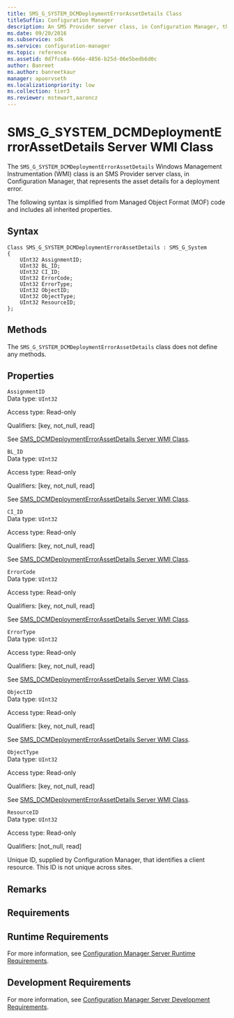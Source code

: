 ```yaml
---
title: SMS_G_SYSTEM_DCMDeploymentErrorAssetDetails Class
titleSuffix: Configuration Manager
description: An SMS Provider server class, in Configuration Manager, that represents the asset details for a deployment error.
ms.date: 09/20/2016
ms.subservice: sdk
ms.service: configuration-manager
ms.topic: reference
ms.assetid: 0d7fca8a-666e-4856-b25d-06e5bedb6d0c
author: Banreet
ms.author: banreetkaur
manager: apoorvseth
ms.localizationpriority: low
ms.collection: tier3
ms.reviewer: mstewart,aaroncz 
---
```

# SMS_G_SYSTEM_DCMDeploymentErrorAssetDetails Server WMI Class
The `SMS_G_SYSTEM_DCMDeploymentErrorAssetDetails` Windows Management Instrumentation (WMI) class is an SMS Provider server class, in Configuration Manager, that represents the asset details for a deployment error.  

 The following syntax is simplified from Managed Object Format (MOF) code and includes all inherited properties.  

## Syntax  

```  
Class SMS_G_SYSTEM_DCMDeploymentErrorAssetDetails : SMS_G_System  
{  
    UInt32 AssignmentID;  
    UInt32 BL_ID;  
    UInt32 CI_ID;  
    UInt32 ErrorCode;  
    UInt32 ErrorType;  
    UInt32 ObjectID;  
    UInt32 ObjectType;  
    UInt32 ResourceID;  
};  
```  

## Methods  
 The `SMS_G_SYSTEM_DCMDeploymentErrorAssetDetails` class does not define any methods.  

## Properties  
 `AssignmentID`  
 Data type: `UInt32`  

 Access type: Read-only  

 Qualifiers: [key, not_null, read]  

 See [SMS_DCMDeploymentErrorAssetDetails Server WMI Class](../../../develop/reference/compliance/sms_dcmdeploymenterrorassetdetails-server-wmi-class.md).  

 `BL_ID`  
 Data type: `UInt32`  

 Access type: Read-only  

 Qualifiers: [key, not_null, read]  

 See [SMS_DCMDeploymentErrorAssetDetails Server WMI Class](../../../develop/reference/compliance/sms_dcmdeploymenterrorassetdetails-server-wmi-class.md).  

 `CI_ID`  
 Data type: `UInt32`  

 Access type: Read-only  

 Qualifiers: [key, not_null, read]  

 See [SMS_DCMDeploymentErrorAssetDetails Server WMI Class](../../../develop/reference/compliance/sms_dcmdeploymenterrorassetdetails-server-wmi-class.md).  

 `ErrorCode`  
 Data type: `UInt32`  

 Access type: Read-only  

 Qualifiers: [key, not_null, read]  

 See [SMS_DCMDeploymentErrorAssetDetails Server WMI Class](../../../develop/reference/compliance/sms_dcmdeploymenterrorassetdetails-server-wmi-class.md).  

 `ErrorType`  
 Data type: `UInt32`  

 Access type: Read-only  

 Qualifiers: [key, not_null, read]  

 See [SMS_DCMDeploymentErrorAssetDetails Server WMI Class](../../../develop/reference/compliance/sms_dcmdeploymenterrorassetdetails-server-wmi-class.md).  

 `ObjectID`  
 Data type: `UInt32`  

 Access type: Read-only  

 Qualifiers: [key, not_null, read]  

 See [SMS_DCMDeploymentErrorAssetDetails Server WMI Class](../../../develop/reference/compliance/sms_dcmdeploymenterrorassetdetails-server-wmi-class.md).  

 `ObjectType`  
 Data type: `UInt32`  

 Access type: Read-only  

 Qualifiers: [key, not_null, read]  

 See [SMS_DCMDeploymentErrorAssetDetails Server WMI Class](../../../develop/reference/compliance/sms_dcmdeploymenterrorassetdetails-server-wmi-class.md).  

 `ResourceID`  
 Data type: `UInt32`  

 Access type: Read-only  

 Qualifiers: [not_null, read]  

 Unique ID, supplied by Configuration Manager, that identifies a client resource. This ID is not unique across sites.  

## Remarks  

## Requirements  

## Runtime Requirements  
 For more information, see [Configuration Manager Server Runtime Requirements](../../../develop/core/reqs/server-runtime-requirements.md).  

## Development Requirements  
 For more information, see [Configuration Manager Server Development Requirements](../../../develop/core/reqs/server-development-requirements.md).
